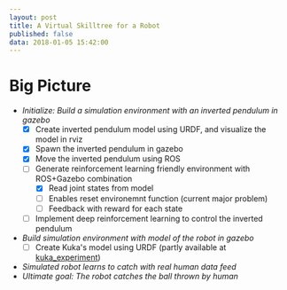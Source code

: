 ```yaml
---
layout: post
title: A Virtual Skilltree for a Robot
published: false
data: 2018-01-05 15:42:00
---
```


# Big Picture
* *Initialize: Build a simulation environment with an inverted pendulum in gazebo*
  - [x] Create inverted pendulum model using URDF, and visualize the model in rviz
  - [x] Spawn the inverted pendulum in gazebo
  - [x] Move the inverted pendulum using ROS
  - [ ] Generate reinforcement learning friendly environment with ROS+Gazebo combination
    - [x] Read joint states from model
    - [ ] Enables reset environemnt function \(current major problem\)
    - [ ] Feedback with reward for each state
  - [ ] Implement deep reinforcement learning to control the inverted pendulum
* *Build simulation environment with model of the robot in gazebo*
  - [ ] Create Kuka's model using URDF \(partly available at [kuka_experiment](https://github.com/ros-industrial/kuka_experimental/tree/indigo-devel/kuka_kr10_support)\)
* *Simulated robot learns to catch with real human data feed*
* *Ultimate goal: The robot catches the ball thrown by human*